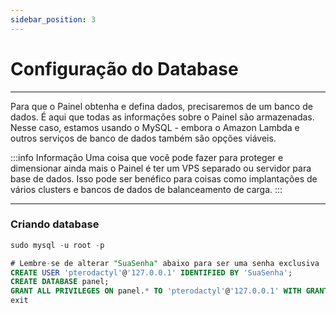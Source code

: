 ```yaml
---
sidebar_position: 3
---
```


# Configuração do Database
***
Para que o Painel obtenha e defina dados, precisaremos de um banco de dados.
É aqui que todas as informações sobre o Painel são armazenadas.
Nesse caso, estamos usando o MySQL - embora o Amazon Lambda e outros
serviços de banco de dados também são opções viáveis. 

:::info Informação
Uma coisa que você pode fazer para proteger e dimensionar ainda mais o Painel é ter um 
VPS separado ou servidor para base de dados. Isso pode ser benéfico para 
coisas como implantações de vários clusters e bancos de dados de balanceamento de carga.
:::
***
### Criando database
```sql
sudo mysql -u root -p

# Lembre-se de alterar "SuaSenha" abaixo para ser uma senha exclusiva
CREATE USER 'pterodactyl'@'127.0.0.1' IDENTIFIED BY 'SuaSenha';
CREATE DATABASE panel;
GRANT ALL PRIVILEGES ON panel.* TO 'pterodactyl'@'127.0.0.1' WITH GRANT OPTION;
exit
```
